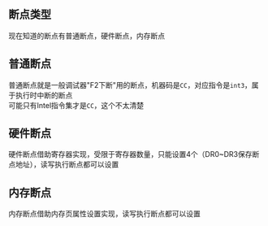 ## 断点类型
现在知道的断点有普通断点，硬件断点，内存断点  

## 普通断点
普通断点就是一般调试器"F2下断"用的断点，机器码是`CC`，对应指令是`int3`，属于执行时中断的断点  
可能只有Intel指令集才是`CC`，这个不太清楚  

## 硬件断点
硬件断点借助寄存器实现，受限于寄存器数量，只能设置4个（DR0~DR3保存断点地址），读写执行断点都可以设置  

## 内存断点
内存断点借助内存页属性设置实现，读写执行断点都可以设置  

